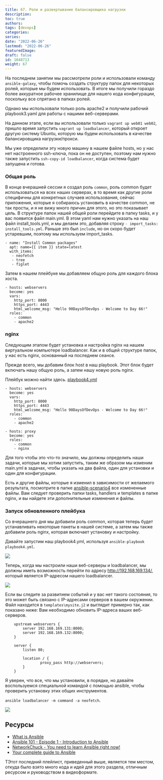 ```yaml
---
title: 67. Роли и развертывание балансировщика нагрузки
description: 
toc: true
authors:
tags: [devops]
categories:
series: 
date: "2022-06-26"
lastmod: "2022-06-26"
featuredImage:
draft: false
id: 1048713
weight: 67
---
```


На последнем занятии мы рассмотрели роли и использовали команду `ansible-galaxy`, чтобы помочь создать структуру папок для некоторых ролей, которые мы будем использовать. В итоге мы получили гораздо более аккуратное рабочее хранилище для нашего кода конфигурации, поскольку все спрятано в папках ролей. 

Однако мы использовали только роль apache2 и получили рабочий playbook3.yaml для работы с нашими веб-серверами. 

На данном этапе, если вы использовали только `vagrant up web01 web02`, пришло время запустить `vagrant up loadbalancer`, который откроет другую систему Ubuntu, которую мы будем использовать в качестве балансировщика нагрузки/прокси. 

Мы уже определили эту новую машину в нашем файле hosts, но у нас нет настроенного ssh-ключа, пока он не доступен, поэтому нам нужно также запустить `ssh-copy-id loadbalancer`, когда система будет запущена и готова. 

### Общая роль
В конце вчерашней сессии я создал роль `common`, роль common будет использоваться на всех наших серверах, в то время как другие роли специфичны для конкретных случаев использования, сейчас приложения, которые я собираюсь установить в качестве common, не так просты, и я не вижу много причин для этого, но это показывает цель. В структуре папок нашей общей роли перейдите в папку tasks, и у вас появится файл main.yml. В этом yaml нам нужно указать на наш файл install_tools.yml, и мы делаем это, добавляя строку `- import_tasks: install_tools.yml`. Раньше это был `include`, но он скоро будет устаревшим, поэтому мы используем import_tasks.
```
- name: "Install Common packages"
  apt: name={{ item }} state=latest
  with_items:
   - neofetch
   - tree
   - figlet
```

Затем в нашем плейбуке мы добавляем общую роль для каждого блока хоста.
```
- hosts: webservers
  become: yes
  vars:
    http_port: 8000
    https_port: 4443
    html_welcome_msg: "Hello 90DaysOfDevOps - Welcome to Day 66!"
  roles:
    - common
    - apache2
```

### nginx

Следующим этапом будет установка и настройка nginx на нашем виртуальном компьютере loadbalancer. Как и в общей структуре папок, у нас есть nginx, основанный на последнем сеансе. 

Прежде всего, мы добавим блок host в наш playbook. Этот блок будет включать нашу общую роль, а затем нашу новую роль nginx. 

Плейбук можно найти здесь. [playbook4.yml](.../.../Configmgmt/ansible-scenario4/playbook4.yml)
```
- hosts: webservers
  become: yes
  vars:
    http_port: 8000
    https_port: 4443
    html_welcome_msg: "Hello 90DaysOfDevOps - Welcome to Day 66!"
  roles:
    - common
    - apache2

- hosts: proxy 
  become: yes
  roles: 
    - common
    - nginx
```

Для того чтобы это что-то значило, мы должны определить наши задачи, которые мы хотим запустить, таким же образом мы изменим main.yml в задачах, чтобы указать на два файла, один для установки и один для конфигурации. 

Есть и другие файлы, которые я изменил в зависимости от желаемого результата, посмотрите в папке [ansible-scenario4](../Configmgmt/ansible-scenario4) все измененные файлы. Вам следует проверить папки tasks, handlers и templates в папке nginx, и вы найдете эти дополнительные изменения и файлы. 

### Запуск обновленного плейбука

Со вчерашнего дня мы добавили роль common, которая теперь будет устанавливать некоторые пакеты в нашей системе, а затем мы также добавили роль nginx, которая включает установку и настройку. 

Давайте запустим наш playbook4.yml, используя `ansible-playbook playbook4.yml`.

![](../images/Day67_config1.ru.png?v1)

Теперь, когда мы настроили наши веб-серверы и loadbalancer, мы должны иметь возможность перейти по адресу http://192.168.169.134/, который является IP-адресом нашего loadbalancer. 

![](../images/Day67_config2.ru.png?v1)

Если вы следите за развитием событий и у вас нет такого состояния, то это может быть связано с IP-адресами серверов в вашем окружении. Файл находится в `templates\mysite.j2` и выглядит примерно так, как показано ниже: Вам необходимо обновить IP-адреса ваших веб-серверов.

```nginx
    upstream webservers {
        server 192.168.169.131:8000;
        server 192.168.169.132:8000;
    }

    server {
        listen 80;

        location / {   
                proxy_pass http://webservers;
        }
    }
```
Я уверен, что все, что мы установили, в порядке, но давайте воспользуемся специальной командой с помощью ansible, чтобы проверить установку этих общих инструментов. 

`ansible loadbalancer -m command -a neofetch`.

![](../images/Day67_config3.ru.png?v1)
## Ресурсы 

- [What is Ansible](https://www.youtube.com/watch?v=1id6ERvfozo)
- [Ansible 101 - Episode 1 - Introduction to Ansible](https://www.youtube.com/watch?v=goclfp6a2IQ)
- [NetworkChuck - You need to learn Ansible right now!](https://www.youtube.com/watch?v=5hycyr-8EKs&t=955s)
- [Your complete guide to Ansible](https://www.youtube.com/playlist?list=PLnFWJCugpwfzTlIJ-JtuATD2MBBD7_m3u)

TЭтот последний плейлист, приведенный выше, является тем местом, откуда было взято много кода и идей для этого раздела, отличным ресурсом и руководством в видеоформате.

